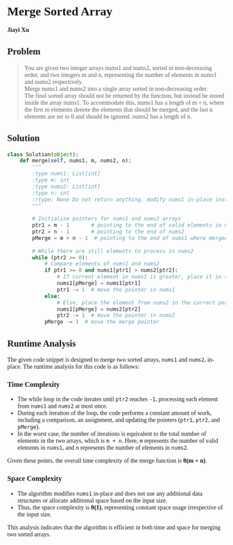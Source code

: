 <span style="font-family:Cambria;">

# Merge Sorted Array

**Jiayi Xu**

## Problem

> You are given two integer arrays nums1 and nums2, sorted in non-decreasing order, and two integers m and n, representing the number of elements in nums1 and nums2 respectively.   
> Merge nums1 and nums2 into a single array sorted in non-decreasing order.   
> The final sorted array should not be returned by the function, but instead be stored inside the array nums1. To accommodate this, nums1 has a length of m + n, where the first m elements denote the elements that should be merged, and the last n elements are set to 0 and should be ignored. nums2 has a length of n.

## Solution

```python
class Solution(object):
    def merge(self, nums1, m, nums2, n):
        """
        :type nums1: List[int]
        :type m: int
        :type nums2: List[int]
        :type n: int
        :rtype: None Do not return anything, modify nums1 in-place instead.
        """
                
        # Initialize pointers for nums1 and nums2 arrays
        ptr1 = m - 1       # pointing to the end of valid elements in nums1
        ptr2 = n - 1       # pointing to the end of nums2
        pMerge = m + n - 1  # pointing to the end of nums1 where merged elements will be placed
        
        # While there are still elements to process in nums2
        while (ptr2 >= 0):
            # Compare elements of nums1 and nums2
            if ptr1 >= 0 and nums1[ptr1] > nums2[ptr2]:
                # If current element in nums1 is greater, place it in the correct position in nums1
                nums1[pMerge] = nums1[ptr1]
                ptr1 -= 1  # move the pointer in nums1
            else:
                # Else, place the element from nums2 in the correct position in nums1
                nums1[pMerge] = nums2[ptr2]
                ptr2 -= 1  # move the pointer in nums2
            pMerge -= 1  # move the merge pointer
```

## Runtime Analysis

The given code snippet is designed to merge two sorted arrays, `nums1` and `nums2`, in-place. The runtime analysis for this code is as follows:

### Time Complexity
- The while loop in the code iterates until `ptr2` reaches `-1`, processing each element from `nums1` and `nums2` at most once.
- During each iteration of the loop, the code performs a constant amount of work, including a comparison, an assignment, and updating the pointers (`ptr1`, `ptr2`, and `pMerge`).
- In the worst case, the number of iterations is equivalent to the total number of elements in the two arrays, which is `m + n`. Here, `m` represents the number of valid elements in `nums1`, and `n` represents the number of elements in `nums2`.
  
Given these points, the overall time complexity of the merge function is **θ(m + n)**.

### Space Complexity
- The algorithm modifies `nums1` in-place and does not use any additional data structures or allocate additional space based on the input size.
- Thus, the space complexity is **θ(1)**, representing constant space usage irrespective of the input size.

This analysis indicates that the algorithm is efficient in both time and space for merging two sorted arrays.




</span>